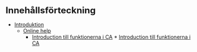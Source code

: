 <style> 
h1 { font-size:24px; } 
h2 { font-size:22px; } 
h3 { font-size:20px; } 
h4 { font-size:18px; } 
h5 { font-size:16px; }  
table th { font-size:14px !important; text-align:left !important; }
table td { font-size:14px !important; text-align:left !important; }
</style>


# Innehållsförteckning

* [Introduktion](https://github.com/fridasimonsson/fridatest/blob/master/sv-SE/online-help/introduction.md)
	* [Online help](https://github.com/fridasimonsson/fridatest/blob/master/sv-SE/online-help/introduction.md#onlinehelp)
		* [Introduction till funktionerna i CA](https://github.com/fridasimonsson/fridatest/blob/master/sv-SE/online-help/funcdescription/funcdescriptionintro.md)
				* [Introduction till funktionerna i CA](https://github.com/fridasimonsson/fridatest/blob/master/sv-SE/online-help/funcdescription/funcdescriptionintro.md)

